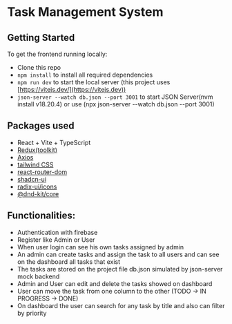 # Task Management System

## Getting Started

To get the frontend running locally:

* Clone this repo
* `npm install` to install all required dependencies
* `npm run dev` to start the local server (this project uses [https://vitejs.dev/](https://vitejs.dev))
* `json-server --watch db.json --port 3001` to start JSON Server(nvm install v18.20.4) or use (npx json-server --watch db.json --port 3001)

## Packages used

- React + Vite + TypeScript
- [Redux(toolkit)](https://redux-toolkit.js.org/)
- [Axios](https://axios-http.com/docs/intro)
- [tailwind CSS](https://tailwindcss.com/docs/configuration)
- [react-router-dom](https://www.npmjs.com/package/react-router-dom)
- [shadcn-ui](https://github.com/shadcn-ui/ui/)
- [radix-ui/icons](https://www.radix-ui.com/icons)
- [@dnd-kit/core](https://dndkit.com/)

## Functionalities:

* Authentication with firebase
* Register like Admin or User
* When user login can see his own tasks assigned by admin
* An admin can create tasks and assign the task to all users and can see on the dashboard all tasks that exist
* The tasks are stored on the project file db.json simulated by json-server mock backend
* Admin and User can edit and delete the tasks showed on dashboard
* User can move the task from one column to the other (TODO -> IN PROGRESS -> DONE)
* On dashboard the user can search for any task by title and also can filter by priority